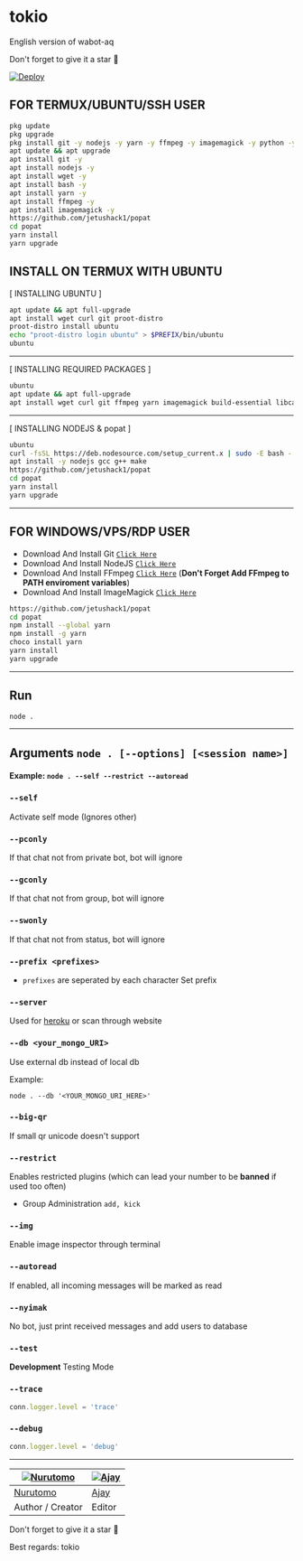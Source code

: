 # tokio

English version of wabot-aq

Don't forget to give it a star  🌟

[![Deploy](https://www.herokucdn.com/deploy/button.svg)](https://heroku.com/deploy?template=https://github.com/jetushack1/popat)

## FOR TERMUX/UBUNTU/SSH USER

```bash
pkg update
pkg upgrade
pkg install git -y nodejs -y yarn -y ffmpeg -y imagemagick -y python -y python2 -y python -y wget -y bash -y
apt update && apt upgrade
apt install git -y
apt install nodejs -y
apt install wget -y
apt install bash -y
apt install yarn -y
apt install ffmpeg -y
apt install imagemagick -y
https://github.com/jetushack1/popat
cd popat
yarn install
yarn upgrade
```

## INSTALL ON TERMUX WITH UBUNTU

[ INSTALLING UBUNTU ]

```bash
apt update && apt full-upgrade
apt install wget curl git proot-distro
proot-distro install ubuntu
echo "proot-distro login ubuntu" > $PREFIX/bin/ubuntu
ubuntu
```
---------

[ INSTALLING REQUIRED PACKAGES ]

```bash
ubuntu
apt update && apt full-upgrade
apt install wget curl git ffmpeg yarn imagemagick build-essential libcairo2-dev libpango1.0-dev libjpeg-dev libgif-dev librsvg2-dev dbus-x11 ffmpeg2theora ffmpegfs ffmpegthumbnailer ffmpegthumbnailer-dbg ffmpegthumbs libavcodec-dev libavcodec-extra libavcodec-extra58 libavdevice-dev libavdevice58 libavfilter-dev libavfilter-extra libavfilter-extra7 libavformat-dev libavformat58 libavifile-0.7-bin libavifile-0.7-common libavifile-0.7c2 libavresample-dev libavresample4 libavutil-dev libavutil56 libpostproc-dev libpostproc55 graphicsmagick graphicsmagick-dbg graphicsmagick-imagemagick-compat graphicsmagick-libmagick-dev-compat groff imagemagick-6.q16hdri imagemagick-common libchart-gnuplot-perl libgraphics-magick-perl libgraphicsmagick++-q16-12 libgraphicsmagick++1-dev
```

---------

[ INSTALLING NODEJS & popat ]

```bash
ubuntu
curl -fsSL https://deb.nodesource.com/setup_current.x | sudo -E bash -
apt install -y nodejs gcc g++ make
https://github.com/jetushack1/popat
cd popat
yarn install
yarn upgrade
```

---------

## FOR WINDOWS/VPS/RDP USER

* Download And Install Git [`Click Here`](https://git-scm.com/downloads)
* Download And Install NodeJS [`Click Here`](https://nodejs.org/en/download)
* Download And Install FFmpeg [`Click Here`](https://ffmpeg.org/download.html) (**Don't Forget Add FFmpeg to PATH enviroment variables**)
* Download And Install ImageMagick [`Click Here`](https://imagemagick.org/script/download.php)

```bash
https://github.com/jetushack1/popat
cd popat
npm install --global yarn
npm install -g yarn
choco install yarn
yarn install
yarn upgrade
```

---------

## Run

```bash
node .
```

---------

## Arguments `node . [--options] [<session name>]`
#### Example: `node . --self --restrict --autoread`

### `--self`

Activate self mode (Ignores other)

### `--pconly`

If that chat not from private bot, bot will ignore

### `--gconly`

If that chat not from group, bot will ignore

### `--swonly`

If that chat not from status, bot will ignore

### `--prefix <prefixes>`

* `prefixes` are seperated by each character
Set prefix

### `--server`

Used for [heroku](https://heroku.com/) or scan through website

### `--db <your_mongo_URI>`

Use external db instead of local db

Example:

`node . --db '<YOUR_MONGO_URI_HERE>'`


### `--big-qr`

If small qr unicode doesn't support

### `--restrict`

Enables restricted plugins (which can lead your number to be **banned** if used too often)

* Group Administration `add, kick`

### `--img`

Enable image inspector through terminal

### `--autoread`

If enabled, all incoming messages will be marked as read

### `--nyimak`

No bot, just print received messages and add users to database

### `--test`

**Development** Testing Mode

### `--trace`

```js
conn.logger.level = 'trace'
```

### `--debug`

```js
conn.logger.level = 'debug'
```

-------

[![Nurutomo](https://github.com/Nurutomo.png?size=100)](https://github.com/Nurutomo) | [![Ajay](https://github.com/itsajaygaur.png?size=100)](https://github.com/itsajaygaur/popat) 
----|----
[Nurutomo](https://github.com/Nurutomo) | [Ajay](https://github.com/itsajaygaur/popat) 
Author / Creator | Editor
 



Don't forget to give it a star 🌟

Best regards: tokio



